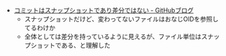 - [コミットはスナップショットであり差分ではない - GitHubブログ](https://github.blog/jp/2021-01-06-commits-are-snapshots-not-diffs/)
  - スナップショットだけど、変わってないファイルはおなじOIDを参照してるわけか
  - 全体としては差分を持っているように見えるが、ファイル単位はスナップショットである、と理解した
